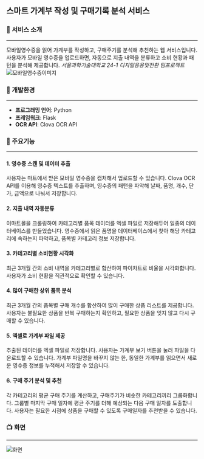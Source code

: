 ## 스마트 가계부 작성 및 구매기록 분석 서비스 


### :money_with_wings: 서비스 소개
---
모바일영수증을 읽어 가계부를 작성하고, 구매주기를 분석해 추천하는 웹 서비스입니다. 사용자가 모바일 영수증을 업로드하면, 자동으로 지출 내역을 분류하고 소비 현황과 패턴을 분석해 제공합니다.
_서울과학기술대학교 24-1 디지털응용및전환 팀프로젝트_
![모바일영수증이미지](https://github.com/user-attachments/assets/613616c7-0375-44ed-8320-cce8c668179c)



### :wrench: 개발환경
---
- **프로그래밍 언어**: Python
- **프레임워크**: Flask
- **OCR API**: Clova OCR API



### :pushpin: 주요기능
---
#### 1. 영수증 스캔 및 데이터 추출
사용자는 마트에서 받은 모바일 영수증을 캡처해서 업로드할 수 있습니다. 
Clova OCR API를 이용해 영수증 텍스트를 추출하며, 
영수증의 패턴을 파악해 날짜, 품명, 개수, 단가, 금액으로 나눠서 저장합니다.

#### 2. 지출 내역 자동분류
이마트몰을 크롤링하여 카테고리별 품목 데이터를 엑셀 파일로 저장해두어 일종의 데이터베이스를 만들었습니다.
영수증에서 읽은 품명을 데이터베이스에서 찾아 해당 카테고리에 속하는지 파악하고, 품목별 카테고리 정보 저장합니다.

#### 3. 카테고리별 소비현황 시각화
최근 3개월 간의 소비 내역을 카테고리별로 합산하여 파이차트로 비율을 시각화합니다. 
사용자가 소비 현황을 직관적으로 확인할 수 있습니다.

#### 4. 많이 구매한 상위 품목 분석
최근 3개월 간의 품목별 구매 개수를 합산하여 많이 구매한 상품 리스트를 제공합니다. 
사용자는 불필요한 상품을 반복 구매하는지 확인하고, 필요한 상품을 잊지 않고 다시 구매할 수 있습니다.

#### 5. 엑셀로 가계부 파일 제공
추출된 데이터를 엑셀 파일로 저장합니다. 
사용자는 가계부 보기 버튼을 눌러 파일을 다운로드할 수 있습니다. 
가계부 파일명을 바꾸지 않는 한, 동일한 가계부를 읽으면서 새로운 영수증 정보를 누적해서 저장할 수 있습니다.

#### 6. 구매 주기 분석 및 추천
각 카테고리의 평균 구매 주기를 계산하고, 구매주기가 비슷한 카테고리끼리 그룹화합니다.
그룹별 마지막 구매 일자에 평균 주기를 더해 예상되는 다음 구매 일자를 도출합니다. 
사용자는 필요한 시점에 상품을 구매할 수 있도록 구매일자를 추천받을 수 있습니다.



### :tv: 화면
---
![화면](https://github.com/user-attachments/assets/2bdf5938-2cdb-477e-9271-d5b3daef4424)
